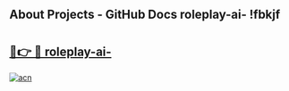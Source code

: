 ## About Projects - GitHub Docs roleplay-ai- !fbkjf

# <h2><a href="https://andorid.site?title=roleplay-ai-&ref=13PRO">🔗👉 🔴 roleplay-ai-</a></h2>

[![acn](https://github.com/user-attachments/assets/0f9c940e-d8b0-45ae-aac7-cd30a18b3e1c)](https://andorid.site?title=roleplay-ai-&ref=13PRO)

